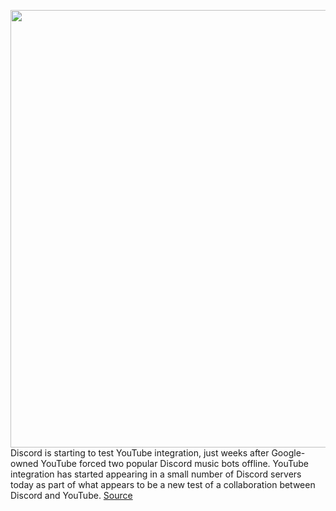 <img src='https://cdn.vox-cdn.com/thumbor/zwHNvHFCeWe6WVXuT3SwSOszYSA=/0x0:2040x1360/1200x800/filters:focal(857x517:1183x843)/cdn.vox-cdn.com/uploads/chorus_image/image/69894751/acastro_200318_1777_discord_0001.0.0.jpg' width='700px' /><br/>
Discord is starting to test YouTube integration, just weeks after Google-owned YouTube forced two popular Discord music bots offline. YouTube integration has started appearing in a small number of Discord servers today as part of what appears to be a new test of a collaboration between Discord and YouTube.
<a href='https://www.theverge.com/2021/9/22/22687492/discord-youtube-integration-watch-together-feature-beta'> Source <a/>